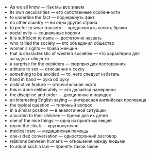 - As we all know — Как мы все знаем
- its own peculiarities — его собственные особенности
- to underline the fact — подчеркнуть факт
- no other country — ни одна другая страна
- to prefer to wear trousers — предпочитать носить брюки
- social evils — социальные пороки
- it is sufficient to name — достаточно назвать
- who rallied the society — кто объединил общество
- women’s rights — права женщин
- that is characteristic of western societies — что характерно для западных обществ
- a surprise for the outsiders — сюрприз для посторонних
- attitude to sex — отношение к сексу
- something to be avoided — то, чего следует избегать
- hand in hand — рука об руку
- distinctive feature — отличительная черта
- this is done deliberately — это делается намеренно
- the discipline and order — дисциплина и порядок
- an interesting English saying — интересная английская пословица
- the typical question — типичный вопрос
- in a similar position — в аналогичной ситуации
- a burden to their children — бремя для их детей
- one of the nice things — одна из приятных вещей
- round the clock — круглосуточно
- medical care — медицинская помощь
- one-sided conversation — односторонний разговор
- relations between humans — отношения между людьми
- to adopt such a law — принять такой закон
